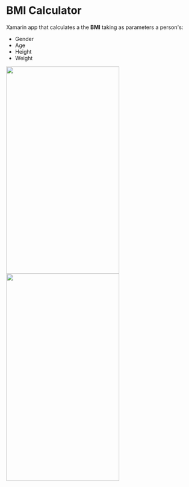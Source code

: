# BMI Calculator

Xamarin app that calculates a the **BMI** taking as parameters a person's:

* Gender
* Age
* Height
* Weight

<a href="url"><img src="https://i.imgur.com/cyiYbyg.png" align="left" height="550" width="300" ></a>
<a href="url"><img src="https://i.imgur.com/DRjBrIf.png" align="left" height="550" width="300" ></a>

